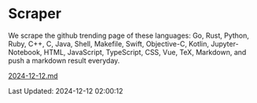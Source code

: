 # Scraper

We scrape the github trending page of these languages: Go, Rust, Python, Ruby, C++, C, Java, Shell, Makefile, Swift, Objective-C, Kotlin, Jupyter-Notebook, HTML, JavaScript, TypeScript, CSS, Vue, TeX, Markdown, and push a markdown result everyday.

[2024-12-12.md](https://github.com/cumthxy/github-trending-backup/blob/master/2024-12-12.md)

Last Updated: 2024-12-12 02:00:12